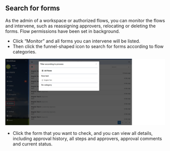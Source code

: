 ## Search for forms

As the admin of a workspace or authorized flows, you can monitor the flows and intervene, such as reassigning approvers, relocating or deleting the forms. Flow permissions have been set in background.

- Click “Monitor” and all forms you can intervene will be listed.
- Then click the funnel-shaped icon to search for forms according to flow categories.

![](images/filter.png)
- Click the form that you want to check, and you can view all details, including approval history, all steps and approvers, approval comments and current status.

